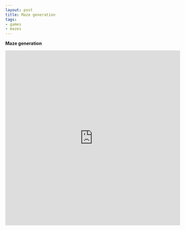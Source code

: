 ```yaml
---
layout: post
title: Maze generation
tags:
- games
- mazes
---
```


**Maze generation**

<iframe src="https://sv-maze.surge.sh" height="550" width="550" scrolling="no" frameborder="0"></iframe>
